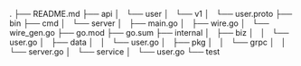.
├── README.md
├── api
│   └── user
│       └── v1
│           └── user.proto
├── bin
├── cmd
│   └── server
│       ├── main.go
│       ├── wire.go
│       └── wire_gen.go
├── go.mod
├── go.sum
├── internal
│   ├── biz
│   │   └── user.go
│   ├── data
│   │   └── user.go
│   ├── pkg
│   │   └── grpc
│   │       └── server.go
│   └── service
│       └── user.go
└── test 
